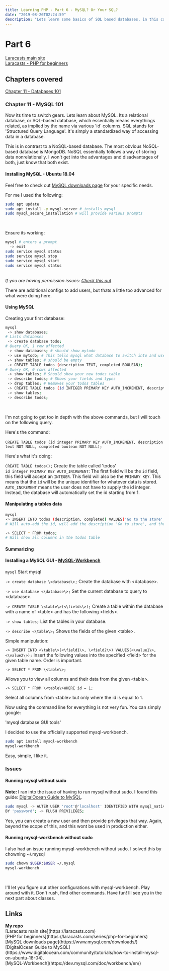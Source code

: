 ```yaml
---
title: Learning PHP - Part 6 - MySQL? Or Your SQL?
date: "2019-08-26T02:24:59"
description: "Lets learn some basics of SQL based databases, in this case, MySQL"
---
```


# Part 6

[Laracasts main site](https://laracasts.com)<br />
[Laracasts - PHP for beginners](https://laracasts.com/series/php-for-beginners)

## Chapters covered

[Chapter 11 - Databases 101](https://laracasts.com/series/php-for-beginners/episodes/11)

### Chapter 11 - MySQL 101

Now its time to switch gears. Lets learn about MySQL. Its a relational database,
or SQL-based database, which essentially means everythings related, as implied
by the name via various 'id' columns. SQL stands for 'Structured Query Language'.
It's simply a standardized way of accessing data in a database.

This is in contrast to a NoSQL-based database. The most obvious NoSQL-based database
is MongoDB. NoSQL essentially follows a way of storing data nonrelationally. I won't
get into the advantages and disadvantages of both, just know that both exist.

#### Installing MySQL - Ubuntu 18.04

Feel free to check out [MySQL downloads page](https://www.mysql.com/downloads/) for
your specific needs.

For me I used the following:

```bash
sudo apt update
sudo apt install -y mysql-server # installs mysql
sudo mysql_secure_installation # will provide various prompts
```

<br />

Ensure its working:

```bash
mysql # enters a prompt
  -> exit
sudo service mysql status
sudo service mysql stop
sudo service mysql start
sudo service mysql status
```

<br />

<em>
  If you are having permission issues: <a href="#issues">Check this out</a>
</em>

There are additional configs to add users, but thats a little
too advanced for what were doing here.

#### Using MySQL

Creating your first database:

```bash
mysql
 -> show databases;
# Lists databases
 -> create database todo;
# Query OK, 1 row affected
 -> show databases; # should show mytodo
 -> use mytodo; # This tells mysql what database to switch into and use
 -> show tables; # should be empty
 -> CREATE TABLE todos (description TEXT, completed BOOLEAN);
# Query OK, 0 rows affected
 -> show tables; # Should show your new todos table
 -> describe todos; # Shows your fields and types
 -> drop tables; # Removes your todos tables
 -> CREATE TABLE todos (id INTEGER PRIMARY KEY AUTO_INCREMENT, description TEXT NOT NULL, completed BOOLEAN NOT NULL);
 -> show tables;
 -> describe todos;
```

<br />

I'm not going to get too in depth with the above commands, but I will touch on the
following query.

Here's the command:<br /><br />
`CREATE TABLE todos (id integer PRIMARY KEY AUTO_INCREMENT, description text NOT NULL, completed boolean NOT NULL);`<br />

Here's what it's doing:

`CREATE TABLE todos();` Create the table called 'todos'<br />
`id integer PRIMARY KEY AUTO_INCREMENT`: The first field will be the `id` field,
this field will accept an `INTEGER`. This field will also be the `PRIMARY KEY`.
This means that the `id` will be the unique identifier for whatever data is stored.
`AUTO_INCREMENT` means the user does not have to supply the id integer. Instead, the
database will automatically set the id starting from 1.<br />

#### Manipulating a tables data

```bash
mysql
-> INSERT INTO todos (description, completed) VALUES('Go to the store', false);
# Will auto-add the id, will add the description 'Go to store', and the boolean false

-> SELECT * FROM todos;
# Will show all columns in the todos table
```

#### Summarizing

#### Installing a MySQL GUI - [MySQL-Workbench](https://dev.mysql.com/doc/workbench/en/)

`mysql` Start mysql

`-> create database \<database\>;` Create the database with \<database\>.

`-> use database <\database\>;` Set the current database to query to \<database\>.

`-> CREATE TABLE \<table\>(<\fields\>);` Create a table within the database with a name of \<table\>
and has the following \<fields\>.

`-> show tables;` List the tables in your database.

`-> describe <\table\>;` Shows the fields of the given \<table\>.

Simple manipulation:

`-> INSERT INTO <\table\>(<\field1\>, \<field2\>) VALUES(<\value1\>, <\value2\>);`
Insert the following
values into the specified \<field\> for the given table name. Order is important.

`-> SELECT * FROM \<table\>;`

Allows you to view all columns and their data from the given
\<table\>.

`-> SELECT * FROM \<table\>WHERE id = 1;`

Select all columns from \<table\> but only where the id is equal to 1.

Now using the command line for everything is not very fun. You can simply google:

'mysql database GUI tools'

I decided to use the officially supported mysql-workbench.

```bash
sudo apt install mysql-workbench
mysql-workbench
```

Easy, simple, I like it.

<h3 id="issues">Issues</h3>

#### Running mysql without sudo

<strong>Note: </strong> I ran into the issue of having to run mysql without sudo.
I found this guide: [DigitalOcean Guide to MySQL](https://www.digitalocean.com/community/tutorials/how-to-install-mysql-on-ubuntu-18-04).

```bash
sudo mysql -> ALTER USER 'root'@'localhost' IDENTIFIED WITH mysql_native_password
BY 'password'; -> FLUSH PRIVILEGES;
```

Yes, you can create a new user and then provide privileges that way. Again, beyond
the scope of this, and this wont be used in production either.

#### Running mysql-workbench without sudo

I also had an issue running mysql-workbench without sudo. I solved this by
chowning ~/.mysql

```bash
sudo chown $USER:$USER ~/.mysql
mysql-workbench
```

<br />

I'll let you figure out other configurations with mysql-workbench. Play around with
it. Don't rush, find other commands. Have fun! Ill see you in the next part about
classes.

## Links

<strong>
  <a href="https://github.com/ParamagicDev/php-for-beginners">My repo
  </a>
  <br />
</strong>
[Laracasts main site](https://laracasts.com)
<br />
[PHP for beginners](https://laracasts.com/series/php-for-beginners)
<br />
[MySQL downloads page](https://www.mysql.com/downloads/)
<br />
[DigitalOcean Guide to MySQL](https://www.digitalocean.com/community/tutorials/how-to-install-mysql-on-ubuntu-18-04).
<br />
[MySQL-Workbench](https://dev.mysql.com/doc/workbench/en/)
<br />
